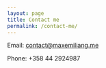 ```yaml
---
layout: page
title: Contact me
permalink: /contact-me/
---
```

Email: contact@maxemiliang.me
<p>Phone: +358 44 2924987</p>
